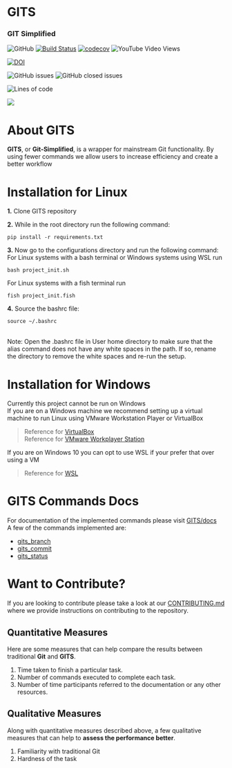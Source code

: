 
# GITS 
### GIT Simplified

![GitHub](https://img.shields.io/github/license/harshitpatel96/GITS)
[![Build Status](https://travis-ci.com/harshitpatel96/GITS.svg?branch=master)](https://travis-ci.com/harshitpatel96/GITS)
[![codecov](https://codecov.io/gh/harshitpatel96/GITS/branch/master/graph/badge.svg?token=G6RG52G2YO)](https://codecov.io/gh/harshitpatel96/GITS/)
![YouTube Video Views](https://img.shields.io/youtube/views/6Y8_RQecnZ8?style=social)

[![DOI](https://zenodo.org/badge/295480790.svg)](https://zenodo.org/badge/latestdoi/295480790)

![GitHub issues](https://img.shields.io/github/issues/harshitpatel96/GITS)
![GitHub closed issues](https://img.shields.io/github/issues-closed/harshitpatel96/GITS)

![Lines of code](https://img.shields.io/tokei/lines/github/harshitpatel96/GITS)

[![](https://img.youtube.com/vi/6Y8_RQecnZ8/hqdefault.jpg)](https://youtu.be/6Y8_RQecnZ8 "GITS demo")

# About GITS
**GITS**, or **Git-Simplified**, is a wrapper for mainstream Git functionality. By using fewer commands we allow users to increase efficiency and create a better workflow

# Installation for Linux
**1.** Clone GITS repository

**2.** While in the root directory run the following command:
```
pip install -r requirements.txt
```

**3.** Now go to the configurations directory and run the following command:
For Linux systems with a bash terminal or Windows systems using WSL run
```
bash project_init.sh
```
For Linux systems with a fish terminal run
```
fish project_init.fish
```
    
**4.** Source the bashrc file:
```
source ~/.bashrc
```
<br>
Note: Open the .bashrc file in User home directory to make sure that the alias command does not have any white spaces in the path. If so, rename the directory to remove the white spaces and re-run the setup.

# Installation for Windows
Currently this project cannot be run on Windows<br>
If you are on a Windows machine we recommend setting up a virtual machine to run Linux using VMware Workstation Player or VirtualBox<br>
>   Reference for [VirtualBox](https://www.virtualbox.org/)<br>
>   Reference for [VMware Workplayer Station](https://www.vmware.com/content/vmware/vmware-published-sites/us/products/workstation-player.html.html#:~:text=Product,-See%20All&text=What%20is%20VMware%20Workstation%20Player,for%20free%20for%20personal%20use)

If you are on Windows 10 you can opt to use WSL if your prefer that over using a VM
>   Reference for [WSL](https://docs.microsoft.com/en-us/windows/wsl/install-win10)

# GITS Commands Docs
For documentation of the implemented commands please visit [GITS/docs](https://github.com/greyfiles/GITS/tree/master/docs)<br>
A few of the commands implemented are:
- [gits_branch](https://github.com/greyfiles/GITS/blob/master/code/gits_branch.py)
- [gits_commit](https://github.com/greyfiles/GITS/blob/master/code/gits_commit.py)
- [gits_status](https://github.com/greyfiles/GITS/blob/master/code/gits_status.py)

# Want to Contribute?
If you are looking to contribute please take a look at our [CONTRIBUTING.md](https://github.com/greyfiles/GITS/blob/master/CONTRIBUTING.md) where we provide instructions on contributing to the repository.


## Quantitative Measures
Here are some measures that can help compare the results between traditional **Git** and **GITS**.
1. Time taken to finish a particular task.
2. Number of commands executed to complete each task.
3. Number of time participants referred to the documentation or any other resources.

## Qualitative Measures
Along with quantitative measures described above, a few qualitative measures that can help to **assess the performance better**.
1. Familiarity with traditional Git
2. Hardness of the task
